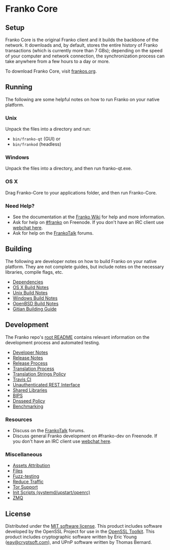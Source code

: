 Franko Core
=============

Setup
---------------------
Franko Core is the original Franko client and it builds the backbone of the network. It downloads and, by default, stores the entire history of Franko transactions (which is currently more than 7 GBs); depending on the speed of your computer and network connection, the synchronization process can take anywhere from a few hours to a day or more.

To download Franko Core, visit [frankos.org](https://frankos.org).

Running
---------------------
The following are some helpful notes on how to run Franko on your native platform.

### Unix

Unpack the files into a directory and run:

- `bin/franko-qt` (GUI) or
- `bin/frankod` (headless)

### Windows

Unpack the files into a directory, and then run franko-qt.exe.

### OS X

Drag Franko-Core to your applications folder, and then run Franko-Core.

### Need Help?

* See the documentation at the [Franko Wiki](https://franko.info/)
for help and more information.
* Ask for help on [#franko](http://webchat.freenode.net?channels=franko) on Freenode. If you don't have an IRC client use [webchat here](http://webchat.freenode.net?channels=franko).
* Ask for help on the [FrankoTalk](https://frankotalk.io/) forums.

Building
---------------------
The following are developer notes on how to build Franko on your native platform. They are not complete guides, but include notes on the necessary libraries, compile flags, etc.

- [Dependencies](dependencies.md)
- [OS X Build Notes](build-osx.md)
- [Unix Build Notes](build-unix.md)
- [Windows Build Notes](build-windows.md)
- [OpenBSD Build Notes](build-openbsd.md)
- [Gitian Building Guide](gitian-building.md)

Development
---------------------
The Franko repo's [root README](/README.md) contains relevant information on the development process and automated testing.

- [Developer Notes](developer-notes.md)
- [Release Notes](release-notes.md)
- [Release Process](release-process.md)
- [Translation Process](translation_process.md)
- [Translation Strings Policy](translation_strings_policy.md)
- [Travis CI](travis-ci.md)
- [Unauthenticated REST Interface](REST-interface.md)
- [Shared Libraries](shared-libraries.md)
- [BIPS](bips.md)
- [Dnsseed Policy](dnsseed-policy.md)
- [Benchmarking](benchmarking.md)

### Resources
* Discuss on the [FrankoTalk](https://frankotalk.io/) forums.
* Discuss general Franko development on #franko-dev on Freenode. If you don't have an IRC client use [webchat here](http://webchat.freenode.net/?channels=franko-dev).

### Miscellaneous
- [Assets Attribution](assets-attribution.md)
- [Files](files.md)
- [Fuzz-testing](fuzzing.md)
- [Reduce Traffic](reduce-traffic.md)
- [Tor Support](tor.md)
- [Init Scripts (systemd/upstart/openrc)](init.md)
- [ZMQ](zmq.md)

License
---------------------
Distributed under the [MIT software license](/COPYING).
This product includes software developed by the OpenSSL Project for use in the [OpenSSL Toolkit](https://www.openssl.org/). This product includes
cryptographic software written by Eric Young ([eay@cryptsoft.com](mailto:eay@cryptsoft.com)), and UPnP software written by Thomas Bernard.

